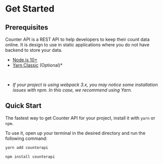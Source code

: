 # Get Started

## Prerequisites

Counter API is a REST API to help developers to keep their count data online. It is design to use in static applications
where you do not have backend to store your data.

- [Node.js 10+](https://nodejs.org/en/)
- [Yarn Classic](https://classic.yarnpkg.com/en/) (Optional)\*

<br/>

* _If your project is using webpack 3.x, you may notice some installation issues with npm. In this case, we recommend
  using Yarn._

## Quick Start

The fastest way to get Counter API for your project, install it with `yarn` or `npm`.

To use it, open up your terminal in the desired directory and run the following command:

<CodeGroup>
<CodeGroupItem title="YARN">

```bash
yarn add counterapi
```
</CodeGroupItem>

<CodeGroupItem title="NPM">

```bash
npm install counterapi
```
</CodeGroupItem>
</CodeGroup>
